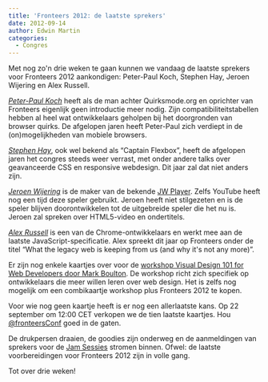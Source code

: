 ```yaml
---
title: 'Fronteers 2012: de laatste sprekers'
date: 2012-09-14
author: Edwin Martin
categories:
  - Congres
---
```


Met nog zo'n drie weken te gaan kunnen we vandaag de laatste sprekers voor Fronteers 2012 aankondigen: Peter-Paul Koch, Stephen Hay, Jeroen Wijering en Alex Russell.

_[Peter-Paul Koch](http://quirksmode.org/about/)_ heeft als de man achter Quirksmode.org en oprichter van Fronteers eigenlijk geen introductie meer nodig. Zijn compatibiliteitstabellen hebben al heel wat ontwikkelaars geholpen bij het doorgronden van browser quirks. De afgelopen jaren heeft Peter-Paul zich verdiept in de (on)mogelijkheden van mobiele browsers.

_[Stephen Hay](http://www.the-haystack.com/about/)_, ook wel bekend als “Captain Flexbox”, heeft de afgelopen jaren het congres steeds weer verrast, met onder andere talks over geavanceerde CSS en responsive webdesign. Dit jaar zal dat niet anders zijn.

_[Jeroen Wijering](http://www.whoisjw.tv/jeroen-wijering/)_ is de maker van de bekende [JW Player](http://www.longtailvideo.com/players/). Zelfs YouTube heeft nog een tijd deze speler gebruikt. Jeroen heeft niet stilgezeten en is de speler blijven doorontwikkelen tot de uitgebreide speler die het nu is. Jeroen zal spreken over HTML5-video en ondertitels.

_[Alex Russell](http://infrequently.org/)_ is een van de Chrome-ontwikkelaars en werkt mee aan de laatste JavaScript-specificatie. Alex spreekt dit jaar op Fronteers onder de titel “What the legacy web is keeping from us (and why it's not any more)”.

Er zijn nog enkele kaartjes over voor de [workshop Visual Design 101 for Web Developers door Mark Boulton](/congres/2012/workshops/visual-design-101-for-web-developers-mark-boulton). De workshop richt zich specifiek op ontwikkelaars die meer willen leren over web design. Het is zelfs nog mogelijk om een combikaartje workshop plus Fronteers 2012 te kopen.

Voor wie nog geen kaartje heeft is er nog een allerlaatste kans. Op 22 september om 12:00 CET verkopen we de tien laatste kaartjes. Hou [@fronteersConf](https://twitter.com/fronteersConf) goed in de gaten.

De drukpersen draaien, de goodies zijn onderweg en de aanmeldingen van sprekers voor de [Jam Sessies](/congres/2012/jam-session) stromen binnen. Ofwel: de laatste voorbereidingen voor Fronteers 2012 zijn in volle gang.

Tot over drie weken!
